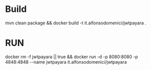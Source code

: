 # Build
mvn clean package && docker build -t it.alfonsodomenici/jwtpayara .

# RUN

docker rm -f jwtpayara || true && docker run -d -p 8080:8080 -p 4848:4848 --name jwtpayara it.alfonsodomenici/jwtpayara 